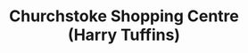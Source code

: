 ---
title: "Churchstoke Shopping Centre (Harry Tuffins)"
url: /churchstoke/churchstoke-shopping-centre-harry-tuffins/
shop: Supermarkt
---